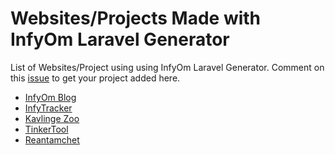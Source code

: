 # Websites/Projects Made with InfyOm Laravel Generator

List of Websites/Project using using InfyOm Laravel Generator.
Comment on this [issue](https://github.com/InfyOmLabs/laravel-generator/issues/630) to get your project added here.

- [InfyOm Blog](https://blog.infyom.com/)
- [InfyTracker](http://labs.infyom.com/infy-tracker)
- [Kavlinge Zoo](http://kavlingezoo.se/)
- [TinkerTool](https://www.tinkertool.in/)
- [Reantamchet](https://reantamchet.com/)
